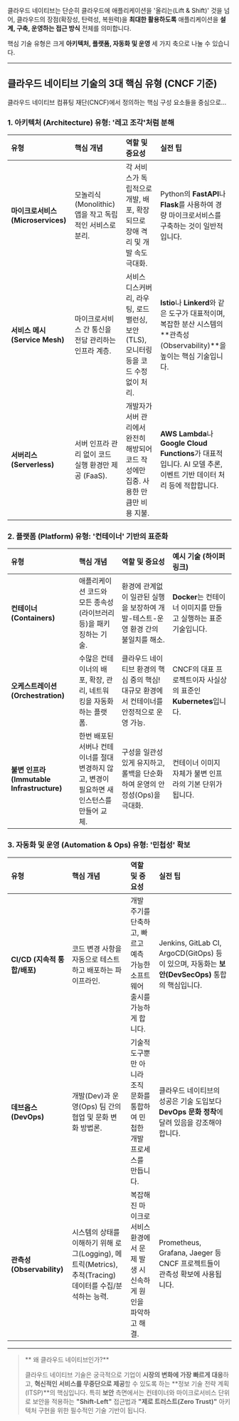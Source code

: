 
클라우드 네이티브는 단순히 클라우드에 애플리케이션을 '올리는(Lift & Shift)' 것을 넘어, 클라우드의 장점(확장성, 탄력성, 복원력)을 **최대한 활용하도록** 애플리케이션을 **설계, 구축, 운영하는 접근 방식** 전체를 의미합니다.

핵심 기술 유형은 크게 **아키텍처, 플랫폼, 자동화 및 운영** 세 가지 축으로 나눌 수 있습니다.

---

##  클라우드 네이티브 기술의 3대 핵심 유형 (CNCF 기준)

클라우드 네이티브 컴퓨팅 재단(CNCF)에서 정의하는 핵심 구성 요소들을 중심으로...

### 1. 아키텍처 (Architecture) 유형: '레고 조각'처럼 분해

| 유형 | 핵심 개념 | 역할 및 중요성 | 실전 팁 |
| :--- | :--- | :--- | :--- |
| **마이크로서비스 (Microservices)** | 모놀리식(Monolithic) 앱을 작고 독립적인 서비스로 분리. | 각 서비스가 독립적으로 개발, 배포, 확장되므로 장애 격리 및 개발 속도 극대화. | Python의 **FastAPI**나 **Flask**를 사용하여 경량 마이크로서비스를 구축하는 것이 일반적입니다. |
| **서비스 메시 (Service Mesh)** | 마이크로서비스 간 통신을 전담 관리하는 인프라 계층. | 서비스 디스커버리, 라우팅, 로드 밸런싱, 보안(TLS), 모니터링 등을 코드 수정 없이 처리. | **Istio**나 **Linkerd**와 같은 도구가 대표적이며, 복잡한 분산 시스템의 **관측성(Observability)**을 높이는 핵심 기술입니다. |
| **서버리스 (Serverless)** | 서버 인프라 관리 없이 코드 실행 환경만 제공 (FaaS). | 개발자가 서버 관리에서 완전히 해방되어 코드 작성에만 집중. 사용한 만큼만 비용 지불. | **AWS Lambda**나 **Google Cloud Functions**가 대표적입니다. AI 모델 추론, 이벤트 기반 데이터 처리 등에 적합합니다. |

### 2. 플랫폼 (Platform) 유형: '컨테이너' 기반의 표준화

| 유형 | 핵심 개념 | 역할 및 중요성 | 예시 기술 (하이퍼링크) |
| :--- | :--- | :--- | :--- |
| **컨테이너 (Containers)** | 애플리케이션 코드와 모든 종속성(라이브러리 등)을 패키징하는 기술. | 환경에 관계없이 일관된 실행을 보장하여 개발-테스트-운영 환경 간의 불일치를 해소. | **Docker**는 컨테이너 이미지를 만들고 실행하는 표준 기술입니다. |
| **오케스트레이션 (Orchestration)** | 수많은 컨테이너의 배포, 확장, 관리, 네트워킹을 자동화하는 플랫폼. | 클라우드 네이티브 환경의 핵심 중의 핵심! 대규모 환경에서 컨테이너를 안정적으로 운영 가능. | CNCF의 대표 프로젝트이자 사실상의 표준인 **Kubernetes**입니다. |
| **불변 인프라 (Immutable Infrastructure)** | 한번 배포된 서버나 컨테이너를 절대 변경하지 않고, 변경이 필요하면 새 인스턴스를 만들어 교체. | 구성을 일관성 있게 유지하고, 롤백을 단순화하여 운영의 안정성(Ops)을 극대화. | 컨테이너 이미지 자체가 불변 인프라의 기본 단위가 됩니다. |

### 3. 자동화 및 운영 (Automation & Ops) 유형: '민첩성' 확보

| 유형 | 핵심 개념 | 역할 및 중요성 | 실전 팁 |
| :--- | :--- | :--- | :--- |
| **CI/CD (지속적 통합/배포)** | 코드 변경 사항을 자동으로 테스트하고 배포하는 파이프라인. | 개발 주기를 단축하고, 빠르고 예측 가능한 소프트웨어 출시를 가능하게 합니다. | Jenkins, GitLab CI, ArgoCD(GitOps) 등이 있으며, 자동화는 **보안(DevSecOps)** 통합의 핵심입니다. |
| **데브옵스 (DevOps)** | 개발(Dev)과 운영(Ops) 팀 간의 협업 및 문화 변화 방법론. | 기술적 도구뿐만 아니라 조직 문화를 통합하여 민첩한 개발 프로세스를 만듭니다. | 클라우드 네이티브의 성공은 기술 도입보다 **DevOps 문화 정착**에 달려 있음을 강조해야 합니다. |
| **관측성 (Observability)** | 시스템의 상태를 이해하기 위해 로그(Logging), 메트릭(Metrics), 추적(Tracing) 데이터를 수집/분석하는 능력. | 복잡해진 마이크로서비스 환경에서 문제 발생 시 신속하게 원인을 파악하고 해결. | Prometheus, Grafana, Jaeger 등 CNCF 프로젝트들이 관측성 확보에 사용됩니다. |

---

> ** 왜 클라우드 네이티브인가?**
>
> 클라우드 네이티브 기술은 궁극적으로 기업이 **시장의 변화에 가장 빠르게 대응**하고, **혁신적인 서비스를 무중단으로 제공**할 수 있도록 하는 **정보 기술 전략 계획(ITSP)**의 핵심입니다. 특히 **보안** 측면에서는 컨테이너와 마이크로서비스 단위로 보안을 적용하는 **"Shift-Left"** 접근법과 **"제로 트러스트(Zero Trust)"** 아키텍처 구현을 위한 필수적인 기술 기반이 됩니다.
